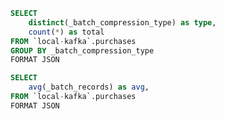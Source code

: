 ```sql compression_type
SELECT
    distinct(_batch_compression_type) as type,
    count(*) as total
FROM `local-kafka`.purchases
GROUP BY _batch_compression_type
FORMAT JSON
```


<DataTable value={compression_type}>
    <Column field="type" header="Compression"></Column>
    <Column field="total" header="Total"></Column>
</DataTable>



```sql avg_batch_record_size
SELECT
    avg(_batch_records) as avg,
FROM `local-kafka`.purchases
FORMAT JSON
```

<Statistic
        data={avg_batch_record_size}
        title='Number'
        value=avg
    >
</Statistic>
